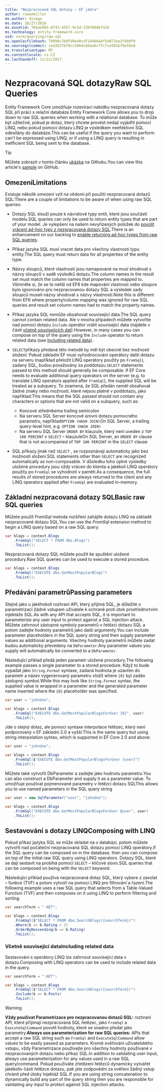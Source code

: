 ```yaml
---
title: "Nezpracovaná SQL dotazy – EF jádra"
author: rowanmiller
ms.author: divega
ms.date: 10/27/2016
ms.assetid: 70aae9b5-8743-4557-9c5d-239f688bf418
ms.technology: entity-framework-core
uid: core/querying/raw-sql
ms.openlocfilehash: 79894c7b9fd9e40cdf14460abf5d872ee2f4b9f0
ms.sourcegitcommit: ced2637bf8cc5964c6daa6c7fcfce501bf9ef6e8
ms.translationtype: MT
ms.contentlocale: cs-CZ
ms.lasthandoff: 12/22/2017
---
```

# <a name="raw-sql-queries"></a><span data-ttu-id="07392-102">Nezpracovaná SQL dotazy</span><span class="sxs-lookup"><span data-stu-id="07392-102">Raw SQL Queries</span></span>

<span data-ttu-id="07392-103">Entity Framework Core umožňuje rozevírací nabídku nezpracovaná dotazy SQL při práci s relační databáze.</span><span class="sxs-lookup"><span data-stu-id="07392-103">Entity Framework Core allows you to drop down to raw SQL queries when working with a relational database.</span></span> <span data-ttu-id="07392-104">To může být užitečné, pokud je dotaz, který chcete provést nedají vyjádřit pomocí LINQ, nebo pokud pomocí dotazu LINQ je výsledkem neefektivní SQL odesílány do databáze.</span><span class="sxs-lookup"><span data-stu-id="07392-104">This can be useful if the query you want to perform can't be expressed using LINQ, or if using a LINQ query is resulting in inefficient SQL being sent to the database.</span></span>

> [!TIP]  
> <span data-ttu-id="07392-105">Můžete zobrazit v tomto článku [ukázka](https://github.com/aspnet/EntityFramework.Docs/tree/master/samples/core/Querying) na Githubu.</span><span class="sxs-lookup"><span data-stu-id="07392-105">You can view this article's [sample](https://github.com/aspnet/EntityFramework.Docs/tree/master/samples/core/Querying) on GitHub.</span></span>

## <a name="limitations"></a><span data-ttu-id="07392-106">Omezení</span><span class="sxs-lookup"><span data-stu-id="07392-106">Limitations</span></span>

<span data-ttu-id="07392-107">Existuje několik omezení vzít na vědomí při použití nezpracovaná dotazů SQL:</span><span class="sxs-lookup"><span data-stu-id="07392-107">There are a couple of limitations to be aware of when using raw SQL queries:</span></span>
* <span data-ttu-id="07392-108">Dotazy SQL slouží pouze k návratové typy entit, které jsou součástí modelu.</span><span class="sxs-lookup"><span data-stu-id="07392-108">SQL queries can only be used to return entity types that are part of your model.</span></span> <span data-ttu-id="07392-109">Je vylepšení na našem nevyřízených položek do [povolit vrácení ad-hoc typy z nezpracovaná dotazy SQL](https://github.com/aspnet/EntityFramework/issues/1862).</span><span class="sxs-lookup"><span data-stu-id="07392-109">There is an enhancement on our backlog to [enable returning ad-hoc types from raw SQL queries](https://github.com/aspnet/EntityFramework/issues/1862).</span></span>

* <span data-ttu-id="07392-110">Příkaz jazyka SQL musí vracet data pro všechny vlastnosti typu entity.</span><span class="sxs-lookup"><span data-stu-id="07392-110">The SQL query must return data for all properties of the entity type.</span></span>

* <span data-ttu-id="07392-111">Názvy sloupců, které vlastnosti jsou namapované na musí shodovat s názvy sloupců v sadě výsledků dotazu.</span><span class="sxs-lookup"><span data-stu-id="07392-111">The column names in the result set must match the column names that properties are mapped to.</span></span> <span data-ttu-id="07392-112">Všimněte si, že se to neliší od EF6 kde mapování vlastnost nebo sloupce bylo ignorováno pro nezpracovanou dotazy SQL a výsledek sady sloupců museli názvy shodovat s názvy vlastností.</span><span class="sxs-lookup"><span data-stu-id="07392-112">Note this is different from EF6 where property/column mapping was ignored for raw SQL queries and result set column names had to match the property names.</span></span>

* <span data-ttu-id="07392-113">Příkaz jazyka SQL nemůže obsahovat související data.</span><span class="sxs-lookup"><span data-stu-id="07392-113">The SQL query cannot contain related data.</span></span> <span data-ttu-id="07392-114">Ale v mnoha případech můžete vytvoříte nad pomocí dotazu `Include` operátor vrátit související data (najdete v části [včetně souvisejících dat](#including-related-data)).</span><span class="sxs-lookup"><span data-stu-id="07392-114">However, in many cases you can compose on top of the query using the `Include` operator to return related data (see [Including related data](#including-related-data)).</span></span>

* <span data-ttu-id="07392-115">`SELECT`příkazy předaná této metodě by měl být obecně bez možnosti složení: Pokud základní EF musí vyhodnocování operátory další dotazu na serveru (například přeložit LINQ operátory použity po `FromSql`), zadaný SQL, budou považovány za poddotazu.</span><span class="sxs-lookup"><span data-stu-id="07392-115">`SELECT` statements passed to this method should generally be composable: If EF Core needs to evaluate additional query operators on the server (e.g. to translate LINQ operators applied after `FromSql`), the supplied SQL will be treated as a subquery.</span></span> <span data-ttu-id="07392-116">To znamená, že SQL předán neměl obsahovat žádné znaky nebo možnosti, které nejsou platné v poddotazu, jako například:</span><span class="sxs-lookup"><span data-stu-id="07392-116">This means that the SQL passed should not contain any characters or options that are not valid on a subquery, such as:</span></span>
  * <span data-ttu-id="07392-117">Koncové středníkem</span><span class="sxs-lookup"><span data-stu-id="07392-117">a trailing semicolon</span></span>
  * <span data-ttu-id="07392-118">Na serveru SQL Server koncové úrovni dotazu pomocného parametru, například`OPTION (HASH JOIN)`</span><span class="sxs-lookup"><span data-stu-id="07392-118">On SQL Server, a trailing query-level hint, e.g. `OPTION (HASH JOIN)`</span></span>
  * <span data-ttu-id="07392-119">Na serveru SQL Server `ORDER BY` klauzule, který není uveden z `TOP 100 PERCENT` v `SELECT` – klauzule</span><span class="sxs-lookup"><span data-stu-id="07392-119">On SQL Server, an `ORDER BY` clause that is not accompanied of `TOP 100 PERCENT` in the `SELECT` clause</span></span>

* <span data-ttu-id="07392-120">SQL příkazy jinak než `SELECT` , se rozpoznávají automaticky jako bez možnosti složení.</span><span class="sxs-lookup"><span data-stu-id="07392-120">SQL statements other than `SELECT` are recognized automatically as non-composable.</span></span> <span data-ttu-id="07392-121">V důsledku toho úplné výsledky uložené procedury jsou vždy vrácen do klienta a jakékoli LINQ operátory použity po `FromSql` se vyhodnotí v paměti.</span><span class="sxs-lookup"><span data-stu-id="07392-121">As a consequence, the full results of stored procedures are always returned to the client and any LINQ operators applied after `FromSql` are evaluated in-memory.</span></span> 

## <a name="basic-raw-sql-queries"></a><span data-ttu-id="07392-122">Základní nezpracovaná dotazy SQL</span><span class="sxs-lookup"><span data-stu-id="07392-122">Basic raw SQL queries</span></span>

<span data-ttu-id="07392-123">Můžete použít *FromSql* metoda rozšíření zahájíte dotazu LINQ na základě nezpracované dotazu SQL.</span><span class="sxs-lookup"><span data-stu-id="07392-123">You can use the *FromSql* extension method to begin a LINQ query based on a raw SQL query.</span></span>

<!-- [!code-csharp[Main](samples/core/Querying/Querying/RawSQL/Sample.cs)] -->
``` csharp
var blogs = context.Blogs
    .FromSql("SELECT * FROM dbo.Blogs")
    .ToList();
```

<span data-ttu-id="07392-124">Nezpracovaná dotazy SQL můžete použít ke spuštění uložené procedury.</span><span class="sxs-lookup"><span data-stu-id="07392-124">Raw SQL queries can be used to execute a stored procedure.</span></span>

<!-- [!code-csharp[Main](samples/core/Querying/Querying/RawSQL/Sample.cs)] -->
``` csharp
var blogs = context.Blogs
    .FromSql("EXECUTE dbo.GetMostPopularBlogs")
    .ToList();
```

## <a name="passing-parameters"></a><span data-ttu-id="07392-125">Předávání parametrů</span><span class="sxs-lookup"><span data-stu-id="07392-125">Passing parameters</span></span>

<span data-ttu-id="07392-126">Stejně jako u jakéhokoli rozhraní API, který přijímá SQL, je důležité o parametrizaci žádné vstupem uživatele k ochraně proti útok prostřednictvím injektáže SQL.</span><span class="sxs-lookup"><span data-stu-id="07392-126">As with any API that accepts SQL, it is important to parameterize any user input to protect against a SQL injection attack.</span></span> <span data-ttu-id="07392-127">Můžete zahrnout zástupné symboly parametrů v řetězci dotazu SQL a potom zadejte hodnoty parametrů jako další argumenty.</span><span class="sxs-lookup"><span data-stu-id="07392-127">You can include parameter placeholders in the SQL query string and then supply parameter values as additional arguments.</span></span> <span data-ttu-id="07392-128">Všechny hodnoty parametrů můžete zadat budou automaticky převedeny na `DbParameter`.</span><span class="sxs-lookup"><span data-stu-id="07392-128">Any parameter values you supply will automatically be converted to a `DbParameter`.</span></span>

<span data-ttu-id="07392-129">Následující příklad předá jeden parametr uložené procedury.</span><span class="sxs-lookup"><span data-stu-id="07392-129">The following example passes a single parameter to a stored procedure.</span></span> <span data-ttu-id="07392-130">Když to bude vypadat jako `String.Format` syntaxe, zadaná hodnota je uzavřen do parametr a název vygenerovaný parametru vložit where `{0}` byl zadán zástupný symbol.</span><span class="sxs-lookup"><span data-stu-id="07392-130">While this may look like `String.Format` syntax, the supplied value is wrapped in a parameter and the generated parameter name inserted where the `{0}` placeholder was specified.</span></span>

<!-- [!code-csharp[Main](samples/core/Querying/Querying/RawSQL/Sample.cs)] -->
``` csharp
var user = "johndoe";

var blogs = context.Blogs
    .FromSql("EXECUTE dbo.GetMostPopularBlogsForUser {0}", user)
    .ToList();
```

<span data-ttu-id="07392-131">Jde o stejný dotaz, ale pomocí syntaxe interpolace řetězec, který není podporovaný v EF základní 2.0 a vyšší:</span><span class="sxs-lookup"><span data-stu-id="07392-131">This is the same query but using string interpolation syntax, which is supported in EF Core 2.0 and above:</span></span>

<!-- [!code-csharp[Main](samples/core/Querying/Querying/RawSQL/Sample.cs)] -->
``` csharp
var user = "johndoe";

var blogs = context.Blogs
    .FromSql($"EXECUTE dbo.GetMostPopularBlogsForUser {user}")
    .ToList();
```

<span data-ttu-id="07392-132">Můžete také vytvořit DbParameter a zadejte jako hodnotu parametru.</span><span class="sxs-lookup"><span data-stu-id="07392-132">You can also construct a DbParameter and supply it as a parameter value.</span></span> <span data-ttu-id="07392-133">To umožňuje používat pojmenované parametry v řetězci dotazu SQL</span><span class="sxs-lookup"><span data-stu-id="07392-133">This allows you to use named parameters in the SQL query string</span></span>

<!-- [!code-csharp[Main](samples/core/Querying/Querying/RawSQL/Sample.cs)] -->
``` csharp
var user = new SqlParameter("user", "johndoe");

var blogs = context.Blogs
    .FromSql("EXECUTE dbo.GetMostPopularBlogsForUser @user", user)
    .ToList();
```

## <a name="composing-with-linq"></a><span data-ttu-id="07392-134">Sestavování s dotazy LINQ</span><span class="sxs-lookup"><span data-stu-id="07392-134">Composing with LINQ</span></span>

<span data-ttu-id="07392-135">Pokud příkaz jazyka SQL se může skládat na v databázi, potom můžete vytvořit nad počáteční nezpracovaná SQL dotazu pomocí LINQ operátory.</span><span class="sxs-lookup"><span data-stu-id="07392-135">If the SQL query can be composed on in the database, then you can compose on top of the initial raw SQL query using LINQ operators.</span></span> <span data-ttu-id="07392-136">Dotazy SQL, které se dají sestavit na probíhá pomocí `SELECT` – klíčové slovo.</span><span class="sxs-lookup"><span data-stu-id="07392-136">SQL queries that can be composed on being with the `SELECT` keyword.</span></span>

<span data-ttu-id="07392-137">Následující příklad používá nezpracovaná dotaz SQL, který vybere z zavolat – funkce (TVF) a potom vytvoří na pomocí LINQ pro filtrování a řazení.</span><span class="sxs-lookup"><span data-stu-id="07392-137">The following example uses a raw SQL query that selects from a Table-Valued Function (TVF) and then composes on it using LINQ to perform filtering and sorting.</span></span>

<!-- [!code-csharp[Main](samples/core/Querying/Querying/RawSQL/Sample.cs)] -->
``` csharp
var searchTerm = ".NET";

var blogs = context.Blogs
    .FromSql($"SELECT * FROM dbo.SearchBlogs({searchTerm})")
    .Where(b => b.Rating > 3)
    .OrderByDescending(b => b.Rating)
    .ToList();
```

### <a name="including-related-data"></a><span data-ttu-id="07392-138">Včetně související data</span><span class="sxs-lookup"><span data-stu-id="07392-138">Including related data</span></span>

<span data-ttu-id="07392-139">Sestavování s operátory LINQ lze zahrnout související data v dotazu.</span><span class="sxs-lookup"><span data-stu-id="07392-139">Composing with LINQ operators can be used to include related data in the query.</span></span>

<!-- [!code-csharp[Main](samples/core/Querying/Querying/RawSQL/Sample.cs)] -->
``` csharp
var searchTerm = ".NET";

var blogs = context.Blogs
    .FromSql($"SELECT * FROM dbo.SearchBlogs({searchTerm})")
    .Include(b => b.Posts)
    .ToList();
```

> [!WARNING]  
> <span data-ttu-id="07392-140">**Vždy používat Parametrizace pro nezpracovanou dotazů SQL:** rozhraní API, které přijímají nezpracovaná SQL řetězec, jako `FromSql` a `ExecuteSqlCommand` povolit hodnoty, které se snadno předat jako parametry.</span><span class="sxs-lookup"><span data-stu-id="07392-140">**Always use parameterization for raw SQL queries:** APIs that accept a raw SQL string such as `FromSql` and `ExecuteSqlCommand` allow values to be easily passed as parameters.</span></span> <span data-ttu-id="07392-141">Kromě ověřování uživatelského vstupu, vždy Parametrizace používejte pro všechny hodnoty používané v nezpracovaných dotazu nebo příkaz SQL.</span><span class="sxs-lookup"><span data-stu-id="07392-141">In addition to validating user input, always use parameterization for any values used in a raw SQL query/command.</span></span> <span data-ttu-id="07392-142">Pokud používáte zřetězení řetězců dynamicky vytvářet jakékoliv části řetězce dotazu, pak jste zodpovědní za ověření žádný vstup chránit před útoky Injektáž SQL.</span><span class="sxs-lookup"><span data-stu-id="07392-142">If you are using string concatenation to dynamically build any part of the query string then you are responsible for validating any input to protect against SQL injection attacks.</span></span>
